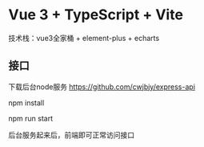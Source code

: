 # Vue 3 + TypeScript + Vite

技术栈：vue3全家桶 + element-plus + echarts

## 接口

下载后台node服务 https://github.com/cwjbjy/express-api

npm install

npm run start

后台服务起来后，前端即可正常访问接口
